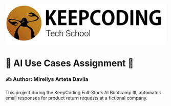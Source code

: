 ![Keepcoding](keepcoding.png)

# 💬 AI Use Cases Assignment 🧐

### ✍️ **Author:** Mirellys Arteta Davila

This project during the KeepCoding Full-Stack AI Bootcamp III, automates email responses for product return requests at a fictional company.
